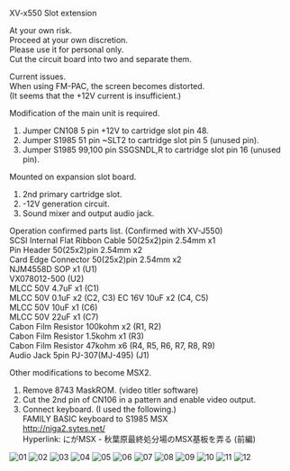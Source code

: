XV-x550 Slot extension  

At your own risk.  
Proceed at your own discretion.  
Please use it for personal only.  
Cut the circuit board into two and separate them.  

Current issues.  
 When using FM-PAC, the screen becomes distorted.  
 (It seems that the +12V current is insufficient.)  

Modification of the main unit is required.  
 1. Jumper CN108 5 pin +12V to cartridge slot pin 48.  
 2. Jumper S1985 51 pin ~SLT2 to cartridge slot pin 5 (unused pin).  
 3. Jumper S1985 99,100 pin SSGSNDL,R to cartridge slot pin 16 (unused pin).  

Mounted on expansion slot board.  
 1. 2nd primary cartridge slot.  
 2. -12V generation circuit.  
 3. Sound mixer and output audio jack.  

Operation confirmed parts list. (Confirmed with XV-J550)  
 SCSI Internal Flat Ribbon Cable 50(25x2)pin 2.54mm x1  
 Pin Header 50(25x2)pin 2.54mm x2   
 Card Edge Connector 50(25x2)pin 2.54mm x2  
 NJM4558D SOP x1 (U1)  
 VX078012-500 (U2)  
 MLCC 50V 4.7uF x1 (C1)  
 MLCC 50V 0.1uF x2 (C2, C3) 
 EC 16V 10uF x2 (C4, C5)  
 MLCC 50V 10uF x1 (C6)   
 MLCC 50V 22uF x1 (C7)   
 Cabon Film Resistor 100kohm x2 (R1, R2)  
 Cabon Film Resistor 1.5kohm x1 (R3)  
 Cabon Film Resistor 47kohm x6 (R4, R5, R6, R7, R8, R9)  
 Audio Jack 5pin PJ-307(MJ-495) (J1)  

Other modifications to become MSX2.  
 1. Remove 8743 MaskROM. (video titler software)  
 2. Cut the 2nd pin of CN106 in a pattern and enable video output.  
 3. Connect keyboard. (I used the following.)  
  FAMILY BASIC keyboard to S1985 MSX  
  http://niga2.sytes.net/  
  Hyperlink: にがMSX - 秋葉原最終処分場のMSX基板を弄る (前編)  

![01](/jpg/01.jpg)
![02](/jpg/02.jpg)
![03](/jpg/03.jpg)
![04](/jpg/04.jpg)
![05](/jpg/05.jpg)
![06](/jpg/06.jpg)
![07](/jpg/07.jpg)
![08](/jpg/08.jpg)
![09](/jpg/09.jpg)
![10](/jpg/10.jpg)
![11](/jpg/11.jpg)
![12](/jpg/12.jpg)
